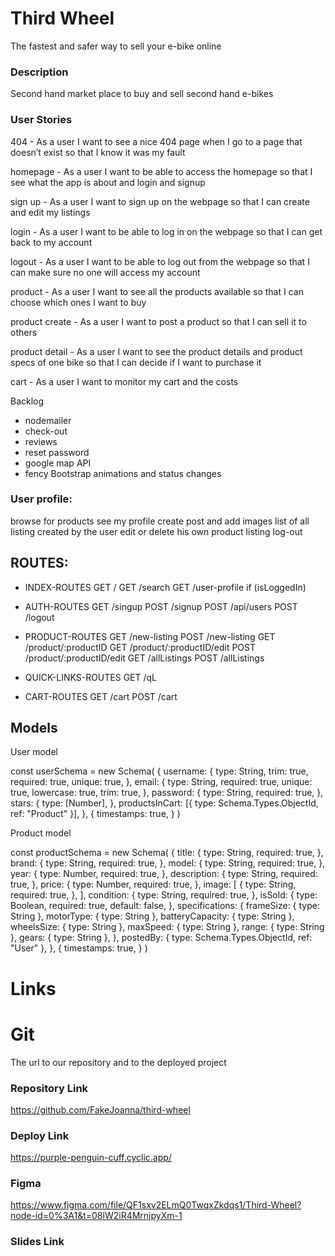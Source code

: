 # Third Wheel

The fastest and safer way to sell your e-bike online

### Description

Second hand market place to buy and sell second hand e-bikes

### User Stories

404 - As a user I want to see a nice 404 page when I go to a page that doesn’t exist so that I know it was my fault

homepage - As a user I want to be able to access the homepage so that I see what the app is about and login and signup

sign up - As a user I want to sign up on the webpage so that I can create and edit my listings

login - As a user I want to be able to log in on the webpage so that I can get back to my account

logout - As a user I want to be able to log out from the webpage so that I can make sure no one will access my account

product - As a user I want to see all the products available so that I can choose which ones I want to buy

product create - As a user I want to post a product so that I can sell it to others

product detail - As a user I want to see the product details and product specs of one bike so that I can decide if I want to purchase it

cart - As a user I want to monitor my cart and the costs

Backlog

- nodemailer
- check-out
- reviews
- reset password
- google map API
- fency Bootstrap animations and status changes

### User profile:

browse for products
see my profile
create post and add images
list of all listing created by the user
edit or delete his own product listing
log-out

## ROUTES:

- INDEX-ROUTES
  GET /
  GET /search
  GET /user-profile if (isLoggedIn)

- AUTH-ROUTES
  GET /singup
  POST /signup
  POST /api/users
  POST /logout

- PRODUCT-ROUTES
  GET /new-listing
  POST /new-listing
  GET /product/:productID
  GET /product/:productID/edit
  POST /product/:productID/edit
  GET /allListings
  POST /allListings

- QUICK-LINKS-ROUTES
  GET /qL

- CART-ROUTES
  GET /cart
  POST /cart

## Models

User model

const userSchema = new Schema(
{
username: {
type: String,
trim: true,
required: true,
unique: true,
},
email: {
type: String,
required: true,
unique: true,
lowercase: true,
trim: true,
},
password: {
type: String,
required: true,
},
stars: {
type: [Number],
},
productsInCart: [{ type: Schema.Types.ObjectId, ref: "Product" }],
},
{
timestamps: true,
}
)

Product model

const productSchema = new Schema(
{
title: {
type: String,
required: true,
},
brand: {
type: String,
required: true,
},
model: {
type: String,
required: true,
},
year: {
type: Number,
required: true,
},
description: {
type: String,
required: true,
},
price: {
type: Number,
required: true,
},
image: [
{
type: String,
required: true,
},
],
condition: {
type: String,
required: true,
},
isSold: {
type: Boolean,
required: true,
default: false,
},
specifications: {
frameSize: { type: String },
motorType: { type: String },
batteryCapacity: { type: String },
wheelsSize: { type: String },
maxSpeed: { type: String },
range: { type: String },
gears: { type: String },
},
postedBy: { type: Schema.Types.ObjectId, ref: "User" },
},
{
timestamps: true,
}
)

# Links

# Git

The url to our repository and to the deployed project

### Repository Link

https://github.com/FakeJoanna/third-wheel

### Deploy Link

https://purple-penguin-cuff.cyclic.app/

### Figma

https://www.figma.com/file/QF1sxv2ELmQ0TwqxZkdqs1/Third-Wheel?node-id=0%3A1&t=08lW2iR4MrnjpyXm-1

### Slides Link
